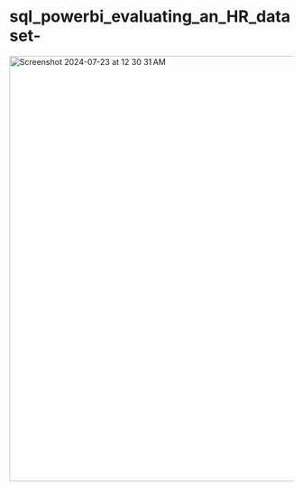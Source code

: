 # sql_powerbi_evaluating_an_HR_dataset-
<img width="754" alt="Screenshot 2024-07-23 at 12 30 31 AM" src="https://github.com/user-attachments/assets/3b905d0e-4633-48e0-88d6-c359bb4f2e89">
